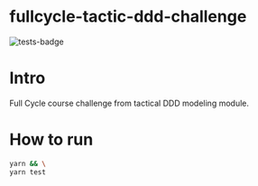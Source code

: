 # fullcycle-tactic-ddd-challenge

![tests-badge](https://github.com/augustorcn/fullcycle-tactic-ddd-challenge/actions/workflows/tests.yaml/badge.svg)

# Intro

Full Cycle course challenge from tactical DDD modeling module.

# How to run

```sh
yarn && \
yarn test
```
